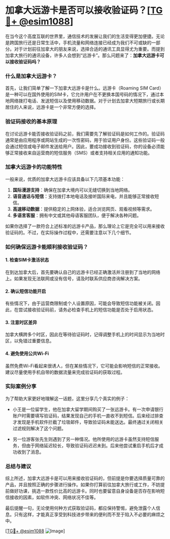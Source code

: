# 加拿大远游卡是否可以接收验证码？[[TG💪+ @esim1088](https://t.me/s/esim1088)]

在当今这个高度互联的世界里，通信技术的发展让我们的生活变得更加便捷。无论是跨国旅行还是日常生活中，手机流量和网络连接已经成为我们不可或缺的一部分。对于计划前往加拿大的朋友来说，选择合适的通讯工具显得尤为重要。而提到加拿大旅行的通讯设备，许多人会想到“远游卡”。那么问题来了：**加拿大远游卡可以接收验证码吗？**

### 什么是加拿大远游卡？

首先，让我们简单了解一下加拿大远游卡是什么。远游卡（Roaming SIM Card）是一种可以在国外使用的SIM卡，它允许用户在不更换本国号码的情况下，通过本地网络拨打电话、发送短信以及使用移动数据。对于计划去加拿大短期旅行或长期居住的人来说，远游卡是一个非常方便的选择。

### 验证码接收的基本原理

在讨论远游卡能否接收验证码之前，我们需要先了解验证码是如何工作的。验证码通常是由应用程序或网站生成的一次性密码，用于验证用户身份。这些验证码一般会通过短信或电子邮件发送给用户。因此，要成功接收到验证码，你的设备必须能够正常接收来自运营商的短信服务（SMS）或者支持相关应用的通知功能。

### 加拿大远游卡的功能特性

一般来说，优质的加拿大远游卡应该具备以下几项基本功能：

1. **国际漫游支持**：确保在加拿大境内可以无缝切换到当地网络。
2. **语音通话与短信**：支持拨打本地电话及接听国际来电，并且能够正常接收短信。
3. **高速移动数据**：提供稳定的上网体验，适合浏览网页、观看视频等需求。
4. **多语言客服**：拥有中文或其他母语客服团队，便于解决各种问题。

如果你选择了一款符合上述标准的远游卡产品，那么理论上它是完全可以用来接收验证码的。不过，在实际操作过程中，还需要注意以下几个细节。

### 如何确保远游卡能顺利接收验证码？

#### 1. 检查SIM卡激活状态
在到达加拿大后，首先要确认自己的远游卡已经正确激活并注册到了当地的网络上。如果发现无法联网或没有信号，请及时联系供应商咨询解决方案。

#### 2. 确认短信功能开启
有些情况下，由于运营商限制或个人设置原因，可能会导致短信功能被关闭。因此，在尝试接收验证码前，请务必检查手机上的短信功能是否处于启用状态。

#### 3. 注意时区差异
加拿大横跨多个时区，因此在等待验证码时，记得调整手机上的时间显示为当地时区，以免错过重要信息。

#### 4. 避免使用公共Wi-Fi
虽然免费Wi-Fi看起来很诱人，但在某些情况下，它可能会影响短信的正常接收。建议尽量使用手机自带的数据流量来完成验证码的获取过程。

### 实际案例分享

为了帮助大家更好地理解这一话题，这里分享几个真实的例子：

- 小王是一位留学生，他在加拿大留学期间购买了一张远游卡。有一次申请银行账户时需要填写验证码，结果发现自己的手机一直收不到短信。后来经过排查才发现是手机软件拦截了垃圾邮件，导致验证码未能送达。最终通过关闭相关过滤规则解决了这个问题。
  
- 另一位游客张先生则遇到了另一种情况。他所使用的远游卡虽然支持短信服务，但由于网络延迟较长，导致验证码迟迟未到。后来他尝试重启手机后才成功收到了消息。

### 总结与建议

综上所述，加拿大远游卡是可以用来接收验证码的，但前提是你要选择质量可靠的产品，并且按照正确的步骤进行操作。如果你打算前往加拿大旅行或工作，不妨提前做好功课，挑选一款性价比高的远游卡。同时也要留意自身设备是否存在影响短信接收的因素，如软件冲突、网络状况不佳等。

最后提醒一句，无论使用何种方式获取验证码，都应保持警惕，避免泄露个人信息。只有这样，才能真正享受到科技进步带来的便利而不至于陷入不必要的麻烦之中。

[[TG💪+ @esim1088](https://t.me/s/esim1088) ![Image](https://i.postimg.cc/4NQfJmqS/Snipaste-2025-05-13-00-14-12.png)]